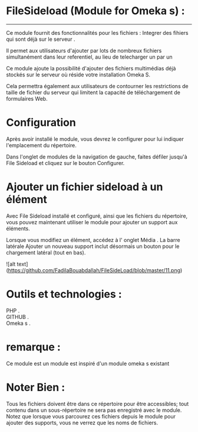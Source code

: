 # FileSideload (Module for Omeka s) :
<hr>

Ce module fournit des fonctionnalités pour les fichiers :  Integrer des fihiers qui sont déjà sur le serveur .

Il permet aux utilisateurs d'ajouter par lots de nombreux fichiers simultanément dans leur referentiel, au lieu de telecharger un par un

Ce module ajoute la possibilité d'ajouter des fichiers multimédias déjà stockés sur le serveur où réside votre installation Omeka S.

Cela permettra également aux utilisateurs de contourner les restrictions de taille de fichier du serveur qui limitent la capacité de téléchargement de formulaires Web.

# Configuration
Après avoir installé le module, vous devrez le configurer pour lui indiquer l'emplacement du répertoire.

Dans l'onglet de modules de la navigation de gauche, faites défiler jusqu'à File Sideload et cliquez sur le bouton Configurer.

# Ajouter un fichier sideload à un élément
Avec File Sideload installé et configuré, ainsi que les fichiers du répertoire, vous pouvez maintenant utiliser le module pour ajouter un support aux éléments.

Lorsque vous modifiez un élément, accédez à l' onglet Média . La barre latérale Ajouter un nouveau support inclut désormais un bouton pour le chargement latéral (tout en bas).

![alt text] (https://github.com/FadilaBouabdallah/FileSideLoad/blob/master/11.png)

# Outils et technologies : 

PHP .</br>
GITHUB .</br>
Omeka s .</br>

# remarque :
Ce module est un module est inspiré d'un module omeka s existant </br>

# Noter Bien :
Tous les fichiers doivent être dans ce répertoire pour être accessibles; tout contenu dans un sous-répertoire ne sera pas enregistré avec le module.</br>
Notez que lorsque vous parcourez ces fichiers depuis le module pour ajouter des supports, vous ne verrez que les noms de fichiers.
